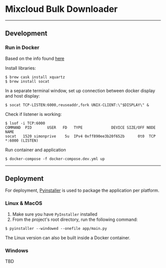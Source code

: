 # Mixcloud Bulk Downloader

---

## Development

### Run in Docker
Based on the info found [here](https://github.com/moby/moby/issues/8710) 

Install libraries:
```shell script
$ brew cask install xquartz
$ brew install socat
```

In a separate terminal window, set up connection between docker display and host display:
```shell script
$ socat TCP-LISTEN:6000,reuseaddr,fork UNIX-CLIENT:\"$DISPLAY\" &
```

Check if listener is working:
```
$ lsof -i TCP:6000
COMMAND  PID       USER   FD   TYPE             DEVICE SIZE/OFF NODE NAME
socat   1520 simonprive    5u  IPv4 0xff890ee3b20f652b      0t0  TCP *:6000 (LISTEN)
```

Run container and application
```shell script
$ docker-compose -f docker-compose.dev.yml up
```

---

## Deployment

For deployment, [Pyinstaller](https://www.pyinstaller.org/) is used to package the 
application per platform.

### Linux & MacOS
1. Make sure you have `PyInstaller` installed
2. From the project's root directory, run the following command: 
```shell script
$ pyinstaller --windowed --onefile app/main.py
```

The Linux version can also be built inside a Docker container.

### Windows
TBD
